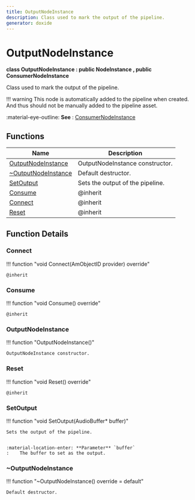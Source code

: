 ```yaml
---
title: OutputNodeInstance
description: Class used to mark the output of the pipeline.
generator: doxide
---
```



# OutputNodeInstance

**class  OutputNodeInstance : public NodeInstance , public ConsumerNodeInstance**


Class used to mark the output of the pipeline.


!!! warning
     This node is automatically added to the pipeline when created. And thus
    should not be manually added to the pipeline asset.


:material-eye-outline: **See**
:    [ConsumerNodeInstance](../ConsumerNodeInstance/index.md)


    


## Functions

| Name | Description |
| ---- | ----------- |
| [OutputNodeInstance](#OutputNodeInstance) | OutputNodeInstance constructor.  |
| [~OutputNodeInstance](#_u007eOutputNodeInstance) | Default destructor.  |
| [SetOutput](#SetOutput) | Sets the output of the pipeline. |
| [Consume](#Consume) |  @inherit  |
| [Connect](#Connect) |  @inherit  |
| [Reset](#Reset) |  @inherit  |

## Function Details

### Connect<a name="Connect"></a>
!!! function "void Connect(AmObjectID provider) override"

    
    @inherit
            
    

### Consume<a name="Consume"></a>
!!! function "void Consume() override"

    
    @inherit
            
    

### OutputNodeInstance<a name="OutputNodeInstance"></a>
!!! function "OutputNodeInstance()"

    
    OutputNodeInstance constructor.
             
    
    
    

### Reset<a name="Reset"></a>
!!! function "void Reset() override"

    
    @inherit
            
    

### SetOutput<a name="SetOutput"></a>
!!! function "void SetOutput(AudioBuffer&#42; buffer)"

    
    Sets the output of the pipeline.
    
    
    :material-location-enter: **Parameter** `buffer`
    :    The buffer to set as the output.
                
    

### ~OutputNodeInstance<a name="_u007eOutputNodeInstance"></a>
!!! function "~OutputNodeInstance() override = default"

    
    Default destructor.
             
    
    
    

